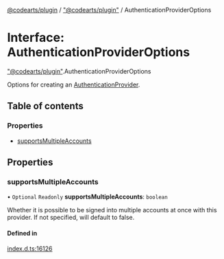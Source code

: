 [@codearts/plugin](../README.md) / ["@codearts/plugin"](../modules/_codearts_plugin_.md) / AuthenticationProviderOptions

# Interface: AuthenticationProviderOptions

["@codearts/plugin"](../modules/_codearts_plugin_.md).AuthenticationProviderOptions

Options for creating an [AuthenticationProvider](codearts_plugin_.AuthenticationProvider.md).

## Table of contents

### Properties

- [supportsMultipleAccounts](codearts_plugin_.AuthenticationProviderOptions.md#supportsmultipleaccounts)

## Properties

### supportsMultipleAccounts

• `Optional` `Readonly` **supportsMultipleAccounts**: `boolean`

Whether it is possible to be signed into multiple accounts at once with this provider.
If not specified, will default to false.

#### Defined in

[index.d.ts:16126](https://github.com/xyz-fish/cloudide-plugin-api/blob/9927cd6/index.d.ts#L16126)
